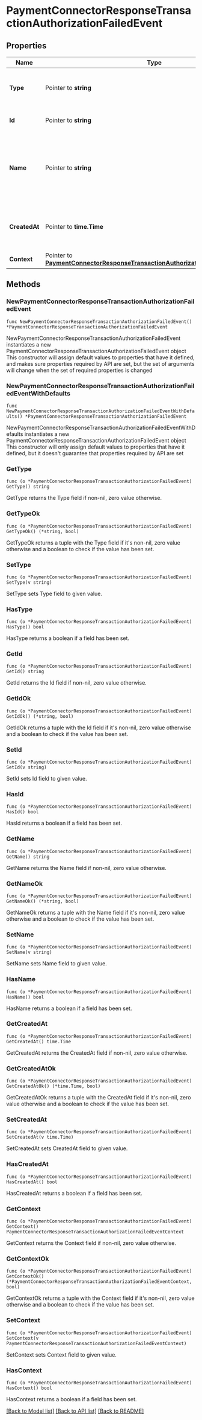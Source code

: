 # PaymentConnectorResponseTransactionAuthorizationFailedEvent

## Properties

Name | Type | Description | Notes
------------ | ------------- | ------------- | -------------
**Type** | Pointer to **string** | The type of this resource. Is always &#x60;transaction-event&#x60;. | [optional] 
**Id** | Pointer to **string** | The unique identifier for this event. | [optional] 
**Name** | Pointer to **string** | The name of this resource. Is always &#x60;payment-connector-response-transaction-authorization-failed&#x60;. | [optional] 
**CreatedAt** | Pointer to **time.Time** | The date and time when this transaction was created in our system. | [optional] 
**Context** | Pointer to [**PaymentConnectorResponseTransactionAuthorizationFailedEventContext**](PaymentConnectorResponseTransactionAuthorizationFailedEventContext.md) |  | [optional] 

## Methods

### NewPaymentConnectorResponseTransactionAuthorizationFailedEvent

`func NewPaymentConnectorResponseTransactionAuthorizationFailedEvent() *PaymentConnectorResponseTransactionAuthorizationFailedEvent`

NewPaymentConnectorResponseTransactionAuthorizationFailedEvent instantiates a new PaymentConnectorResponseTransactionAuthorizationFailedEvent object
This constructor will assign default values to properties that have it defined,
and makes sure properties required by API are set, but the set of arguments
will change when the set of required properties is changed

### NewPaymentConnectorResponseTransactionAuthorizationFailedEventWithDefaults

`func NewPaymentConnectorResponseTransactionAuthorizationFailedEventWithDefaults() *PaymentConnectorResponseTransactionAuthorizationFailedEvent`

NewPaymentConnectorResponseTransactionAuthorizationFailedEventWithDefaults instantiates a new PaymentConnectorResponseTransactionAuthorizationFailedEvent object
This constructor will only assign default values to properties that have it defined,
but it doesn't guarantee that properties required by API are set

### GetType

`func (o *PaymentConnectorResponseTransactionAuthorizationFailedEvent) GetType() string`

GetType returns the Type field if non-nil, zero value otherwise.

### GetTypeOk

`func (o *PaymentConnectorResponseTransactionAuthorizationFailedEvent) GetTypeOk() (*string, bool)`

GetTypeOk returns a tuple with the Type field if it's non-nil, zero value otherwise
and a boolean to check if the value has been set.

### SetType

`func (o *PaymentConnectorResponseTransactionAuthorizationFailedEvent) SetType(v string)`

SetType sets Type field to given value.

### HasType

`func (o *PaymentConnectorResponseTransactionAuthorizationFailedEvent) HasType() bool`

HasType returns a boolean if a field has been set.

### GetId

`func (o *PaymentConnectorResponseTransactionAuthorizationFailedEvent) GetId() string`

GetId returns the Id field if non-nil, zero value otherwise.

### GetIdOk

`func (o *PaymentConnectorResponseTransactionAuthorizationFailedEvent) GetIdOk() (*string, bool)`

GetIdOk returns a tuple with the Id field if it's non-nil, zero value otherwise
and a boolean to check if the value has been set.

### SetId

`func (o *PaymentConnectorResponseTransactionAuthorizationFailedEvent) SetId(v string)`

SetId sets Id field to given value.

### HasId

`func (o *PaymentConnectorResponseTransactionAuthorizationFailedEvent) HasId() bool`

HasId returns a boolean if a field has been set.

### GetName

`func (o *PaymentConnectorResponseTransactionAuthorizationFailedEvent) GetName() string`

GetName returns the Name field if non-nil, zero value otherwise.

### GetNameOk

`func (o *PaymentConnectorResponseTransactionAuthorizationFailedEvent) GetNameOk() (*string, bool)`

GetNameOk returns a tuple with the Name field if it's non-nil, zero value otherwise
and a boolean to check if the value has been set.

### SetName

`func (o *PaymentConnectorResponseTransactionAuthorizationFailedEvent) SetName(v string)`

SetName sets Name field to given value.

### HasName

`func (o *PaymentConnectorResponseTransactionAuthorizationFailedEvent) HasName() bool`

HasName returns a boolean if a field has been set.

### GetCreatedAt

`func (o *PaymentConnectorResponseTransactionAuthorizationFailedEvent) GetCreatedAt() time.Time`

GetCreatedAt returns the CreatedAt field if non-nil, zero value otherwise.

### GetCreatedAtOk

`func (o *PaymentConnectorResponseTransactionAuthorizationFailedEvent) GetCreatedAtOk() (*time.Time, bool)`

GetCreatedAtOk returns a tuple with the CreatedAt field if it's non-nil, zero value otherwise
and a boolean to check if the value has been set.

### SetCreatedAt

`func (o *PaymentConnectorResponseTransactionAuthorizationFailedEvent) SetCreatedAt(v time.Time)`

SetCreatedAt sets CreatedAt field to given value.

### HasCreatedAt

`func (o *PaymentConnectorResponseTransactionAuthorizationFailedEvent) HasCreatedAt() bool`

HasCreatedAt returns a boolean if a field has been set.

### GetContext

`func (o *PaymentConnectorResponseTransactionAuthorizationFailedEvent) GetContext() PaymentConnectorResponseTransactionAuthorizationFailedEventContext`

GetContext returns the Context field if non-nil, zero value otherwise.

### GetContextOk

`func (o *PaymentConnectorResponseTransactionAuthorizationFailedEvent) GetContextOk() (*PaymentConnectorResponseTransactionAuthorizationFailedEventContext, bool)`

GetContextOk returns a tuple with the Context field if it's non-nil, zero value otherwise
and a boolean to check if the value has been set.

### SetContext

`func (o *PaymentConnectorResponseTransactionAuthorizationFailedEvent) SetContext(v PaymentConnectorResponseTransactionAuthorizationFailedEventContext)`

SetContext sets Context field to given value.

### HasContext

`func (o *PaymentConnectorResponseTransactionAuthorizationFailedEvent) HasContext() bool`

HasContext returns a boolean if a field has been set.


[[Back to Model list]](../README.md#documentation-for-models) [[Back to API list]](../README.md#documentation-for-api-endpoints) [[Back to README]](../README.md)


